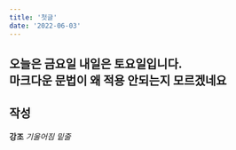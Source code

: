 ```yaml
---
title: '첫글'
date: '2022-06-03'
---
```


오늘은 금요일
내일은 토요일입니다.  
마크다운 문법이 왜 적용 안되는지
모르겠네요
- 
## 작성
**강조**
*기울어짐*
_밑줄_